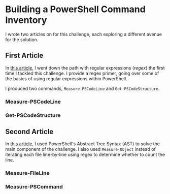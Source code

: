# Building a PowerShell Command Inventory

I wrote two articles on for this challenge, each exploring a different avenue for the solution.

## First Article

In [this article][PSCommandInventory1], I went down the path with regular expressions (*regex*) the first time I tackled this challenge.
I provide a regex primer, going over some of the basics of using regular expressions within PowerShell.

I produced two commands, `Measure-PSCodeLine` and `Get-PSCodeStructure`.

[PSCommandInventory1]: https://bit.ly/2YCsIv5

### Measure-PSCodeLine

<script src="https://gist.github.com/thedavecarroll/bdb519bf474739851ca1e7d2d3faeee6.js?file=1-Measure-PSCodeLine.ps1"></script>

### Get-PSCodeStructure

<script src="https://gist.github.com/thedavecarroll/bdb519bf474739851ca1e7d2d3faeee6.js?file=2-Get-PSCodeStructure.ps1"></script>

## Second Article

In [this article][PSCommandInventory2], I used PowerShell's Abstract Tree Syntax (AST) to solve the main component of the challenge.
I also used `Measure-Object` instead of iterating each file line-by-line using regex to determine whether to count the line.

### Measure-FileLine

<script src="https://gist.github.com/thedavecarroll/bdb519bf474739851ca1e7d2d3faeee6.js?file=4-Measure-FileLine.ps1"></script>

### Measure-PSCommand

<script src="https://gist.github.com/thedavecarroll/bdb519bf474739851ca1e7d2d3faeee6.js?file=3-Measure-PSCommand.ps1"></script>

[PSCommandInventory2]: https://bit.ly/2A5m0FV